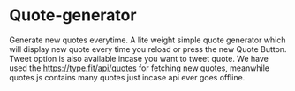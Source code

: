 # Quote-generator
Generate new quotes everytime. 
A lite weight simple quote generator which will display new quote every time you reload or press the new Quote Button. Tweet option is also available incase you want to tweet
quote. 
We have used the https://type.fit/api/quotes for fetching new quotes, meanwhile quotes.js contains many quotes just incase api ever goes offline. 
